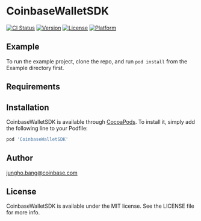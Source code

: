 # CoinbaseWalletSDK

[![CI Status](https://img.shields.io/travis/bangtoven/CoinbaseWalletSDK.svg?style=flat)](https://travis-ci.org/bangtoven/CoinbaseWalletSDK)
[![Version](https://img.shields.io/cocoapods/v/CoinbaseWalletSDK.svg?style=flat)](https://cocoapods.org/pods/CoinbaseWalletSDK)
[![License](https://img.shields.io/cocoapods/l/CoinbaseWalletSDK.svg?style=flat)](https://cocoapods.org/pods/CoinbaseWalletSDK)
[![Platform](https://img.shields.io/cocoapods/p/CoinbaseWalletSDK.svg?style=flat)](https://cocoapods.org/pods/CoinbaseWalletSDK)

## Example

To run the example project, clone the repo, and run `pod install` from the Example directory first.

## Requirements

## Installation

CoinbaseWalletSDK is available through [CocoaPods](https://cocoapods.org). To install
it, simply add the following line to your Podfile:

```ruby
pod 'CoinbaseWalletSDK'
```

## Author

jungho.bang@coinbase.com

## License

CoinbaseWalletSDK is available under the MIT license. See the LICENSE file for more info.
